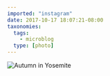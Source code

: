 ```yaml
---
imported: "instagram"
date: 2017-10-17 18:07:21-08:00
taxonomies:
  tags:
    - microblog
  type: [photo]
---
```

![Autumn in Yosemite](/media/images/photos/2017/10/9c6e21a364e8df9c1e13627953f6a78d.jpg)

